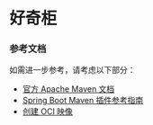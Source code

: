 # 好奇柜

### 参考文档

如需进一步参考，请考虑以下部分：

* [官方 Apache Maven 文档](https://maven.apache.org/guides/index.html)
* [Spring Boot Maven 插件参考指南](https://docs.spring.io/spring-boot/docs/2.7.3/maven-plugin/reference/html/)
* [创建 OCI 映像](https://docs.spring.io/spring-boot/docs/2.7.3/maven-plugin/reference/html/#build-image)
